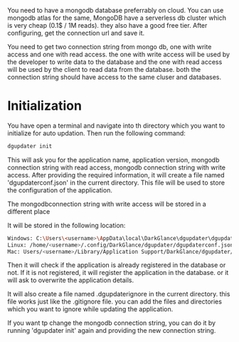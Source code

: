 You need to have a mongodb database preferrably on cloud. You can use mongodb atlas for the same, MongoDB have a serverless db cluster which is very cheap (0.1$ / 1M reads). they also have a good free tier. After configuring, get the connection url and save it.

You need to get two connection string from mongo db, one with write access and one with read access. 
the one with write access will be used by the developer to write data to the database and the one with read access will be used by the client to read data from the database. both the connection string should have access to the same cluser and databases.


# Initialization
You have open a terminal and navigate into th directory which you want to initialize for auto updation. Then run the following command:

```bash
dgupdater init
```

This will ask you for the application name, application version, mongodb connection string with read access, mongodb connection string with write access. After providing the required information, it will create a file named 'dgupdaterconf.json' in the current directory. This file will be used to store the configuration of the application.

The mongodbconnection string with write access will be stored in a different place

It will be stored in the following location:
```bash
Windows: C:\Users\<username>\AppData\local\DarkGlance\dgupdater\dgupdaterconf.json
Linux: /home/<username>/.config/DarkGlance/dgupdater/dgupdaterconf.json
Mac: Users/<username>/Library/Application Support/DarkGlance/dgupdater/dgupdaterconf.json
```

Then it will check if the application is already registered in the database or not. If it is not registered, it will register the application in the database. or it will ask to overwrite the application details.

It will also create a file named .dgupdaterignore in the current directory.
this file works just like the .gitignore file. you can add the files and directories which you want to ignore while updating the application.

If you want tp change the mongodb connection string, you can do it by running 'dgupdater init' again and providing the new connection string.

